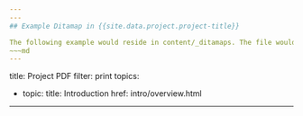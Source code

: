 ```yaml
---
---
## Example Ditamap in {{site.data.project.project-title}}

The following example would reside in content/_ditamaps. The file would be markdown but consist of only a yaml header.
~~~md
---
```

title: Project PDF
filter: print
topics: 
   - topic:
       title: Introduction
       href: intro/overview.html
---   
~~~